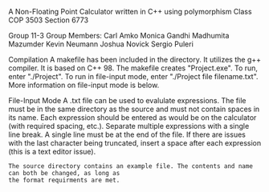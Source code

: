 A Non-Floating Point Calculator written in C++ using polymorphism
Class COP 3503 
Section 6773

Group 11-3
Group Members:
	Carl Amko
	Monica Gandhi
	Madhumita Mazumder
	Kevin Neumann
	Joshua Novick
	Sergio Puleri

Compilation
	A makefile has been included in the directory. It utilizes the g++ compiler. It is based on C++ 98.
	The makefile creates "Project.exe".
	To run, enter "./Project".
	To run in file-input mode, enter "./Project file filename.txt". More information on file-input mode
	is below.

File-Input Mode
	A .txt file can be used to evalulate expressions. The file must be in the same directory as the
	source and must not contain spaces in its name. Each expression should be entered as would be on the
	calculator (with required spacing, etc.). Separate multiple expressions with a single line break. A
	single line must be at the end of the file. If there are issues with the last character being
	truncated, insert a space after each expression (this is a text editor issue). 
	
	The source directory contains an example file. The contents and name can both be changed, as long as
	the format requirments are met.
